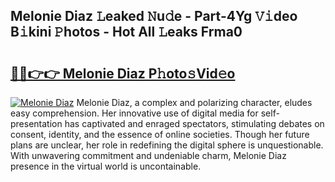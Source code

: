## Melonie Diaz 𝙻eaked 𝙽u𝚍e - Part-4Yg 𝚅𝚒deo B𝚒kini 𝙿hotos - Hot All 𝙻eaks Frma0

# <h2><a href="http://ld39ft7.urlbe.top/?page=Melonie+Diaz">🔗🔗👉👉 Melonie Diaz P𝚑oto𝚜Vid𝚎o</a></h2>

[![Melonie Diaz](https://i.imgur.com/eBuTRDB.gif)](http://ld39ft7.urlbe.top/?page=Melonie+Diaz)
Melonie Diaz, a complex and polarizing character, eludes easy comprehension. Her innovative use of digital media for self-presentation has captivated and enraged spectators, stimulating debates on consent, identity, and the essence of online societies. Though her future plans are unclear, her role in redefining the digital sphere is unquestionable. With unwavering commitment and undeniable charm, Melonie Diaz presence in the virtual world is uncontainable.
